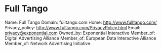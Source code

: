 
# Full Tango

Name: Full Tango
Domain: fulltango.com
Home: http://www.fulltango.com/
Privacy_policy: http://www.fulltango.com/PrivacyPolicy.html
Email: privacy@exponential.com
Owned_by: Exponential Interactive
Member_of: Digital Advertising Alliance
Member_of: European Data Interactive Alliance
Member_of: Network Advertising Initiative
